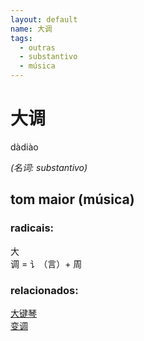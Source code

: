 ```yaml
--- 
layout: default
name: 大调 
tags: 
  - outras
  - substantivo
  - música
--- 
```

# 大调 
dàdiào  
 
*(名词: substantivo)*  
## tom maior (música) 
### radicais: 
大  
调 = 讠（言）+ 周  
### relacionados: 
[大键琴](/outras/大键琴)  
[变调](/outras/变调)  
